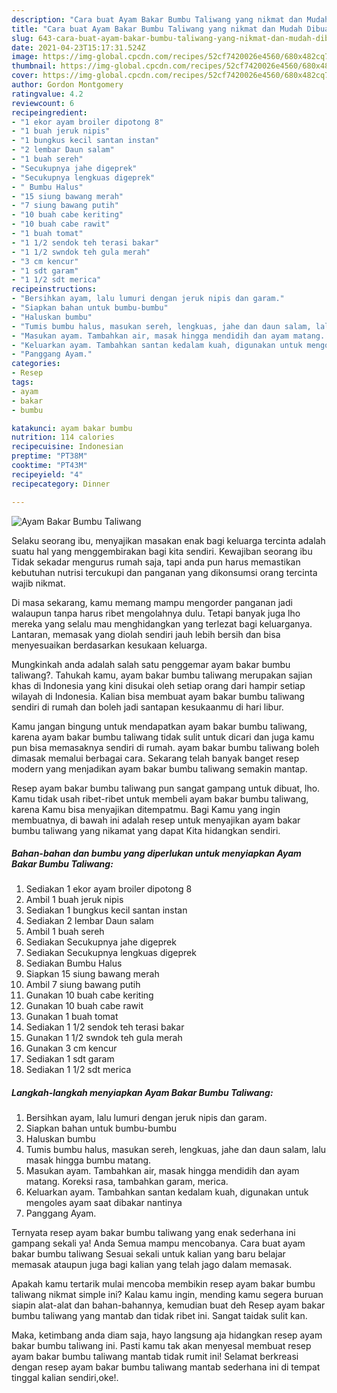 ```yaml
---
description: "Cara buat Ayam Bakar Bumbu Taliwang yang nikmat dan Mudah Dibuat"
title: "Cara buat Ayam Bakar Bumbu Taliwang yang nikmat dan Mudah Dibuat"
slug: 643-cara-buat-ayam-bakar-bumbu-taliwang-yang-nikmat-dan-mudah-dibuat
date: 2021-04-23T15:17:31.524Z
image: https://img-global.cpcdn.com/recipes/52cf7420026e4560/680x482cq70/ayam-bakar-bumbu-taliwang-foto-resep-utama.jpg
thumbnail: https://img-global.cpcdn.com/recipes/52cf7420026e4560/680x482cq70/ayam-bakar-bumbu-taliwang-foto-resep-utama.jpg
cover: https://img-global.cpcdn.com/recipes/52cf7420026e4560/680x482cq70/ayam-bakar-bumbu-taliwang-foto-resep-utama.jpg
author: Gordon Montgomery
ratingvalue: 4.2
reviewcount: 6
recipeingredient:
- "1 ekor ayam broiler dipotong 8"
- "1 buah jeruk nipis"
- "1 bungkus kecil santan instan"
- "2 lembar Daun salam"
- "1 buah sereh"
- "Secukupnya jahe digeprek"
- "Secukupnya lengkuas digeprek"
- " Bumbu Halus"
- "15 siung bawang merah"
- "7 siung bawang putih"
- "10 buah cabe keriting"
- "10 buah cabe rawit"
- "1 buah tomat"
- "1 1/2 sendok teh terasi bakar"
- "1 1/2 swndok teh gula merah"
- "3 cm kencur"
- "1 sdt garam"
- "1 1/2 sdt merica"
recipeinstructions:
- "Bersihkan ayam, lalu lumuri dengan jeruk nipis dan garam."
- "Siapkan bahan untuk bumbu-bumbu"
- "Haluskan bumbu"
- "Tumis bumbu halus, masukan sereh, lengkuas, jahe dan daun salam, lalu masak hingga bumbu matang."
- "Masukan ayam. Tambahkan air, masak hingga mendidih dan ayam matang. Koreksi rasa, tambahkan garam, merica."
- "Keluarkan ayam. Tambahkan santan kedalam kuah, digunakan untuk mengoles ayam saat dibakar nantinya"
- "Panggang Ayam."
categories:
- Resep
tags:
- ayam
- bakar
- bumbu

katakunci: ayam bakar bumbu 
nutrition: 114 calories
recipecuisine: Indonesian
preptime: "PT38M"
cooktime: "PT43M"
recipeyield: "4"
recipecategory: Dinner

---
```



![Ayam Bakar Bumbu Taliwang](https://img-global.cpcdn.com/recipes/52cf7420026e4560/680x482cq70/ayam-bakar-bumbu-taliwang-foto-resep-utama.jpg)

Selaku seorang ibu, menyajikan masakan enak bagi keluarga tercinta adalah suatu hal yang menggembirakan bagi kita sendiri. Kewajiban seorang ibu Tidak sekadar mengurus rumah saja, tapi anda pun harus memastikan kebutuhan nutrisi tercukupi dan panganan yang dikonsumsi orang tercinta wajib nikmat.

Di masa  sekarang, kamu memang mampu mengorder panganan jadi walaupun tanpa harus ribet mengolahnya dulu. Tetapi banyak juga lho mereka yang selalu mau menghidangkan yang terlezat bagi keluarganya. Lantaran, memasak yang diolah sendiri jauh lebih bersih dan bisa menyesuaikan berdasarkan kesukaan keluarga. 



Mungkinkah anda adalah salah satu penggemar ayam bakar bumbu taliwang?. Tahukah kamu, ayam bakar bumbu taliwang merupakan sajian khas di Indonesia yang kini disukai oleh setiap orang dari hampir setiap wilayah di Indonesia. Kalian bisa membuat ayam bakar bumbu taliwang sendiri di rumah dan boleh jadi santapan kesukaanmu di hari libur.

Kamu jangan bingung untuk mendapatkan ayam bakar bumbu taliwang, karena ayam bakar bumbu taliwang tidak sulit untuk dicari dan juga kamu pun bisa memasaknya sendiri di rumah. ayam bakar bumbu taliwang boleh dimasak memalui berbagai cara. Sekarang telah banyak banget resep modern yang menjadikan ayam bakar bumbu taliwang semakin mantap.

Resep ayam bakar bumbu taliwang pun sangat gampang untuk dibuat, lho. Kamu tidak usah ribet-ribet untuk membeli ayam bakar bumbu taliwang, karena Kamu bisa menyajikan ditempatmu. Bagi Kamu yang ingin membuatnya, di bawah ini adalah resep untuk menyajikan ayam bakar bumbu taliwang yang nikamat yang dapat Kita hidangkan sendiri.

<!--inarticleads1-->

##### Bahan-bahan dan bumbu yang diperlukan untuk menyiapkan Ayam Bakar Bumbu Taliwang:

1. Sediakan 1 ekor ayam broiler dipotong 8
1. Ambil 1 buah jeruk nipis
1. Sediakan 1 bungkus kecil santan instan
1. Sediakan 2 lembar Daun salam
1. Ambil 1 buah sereh
1. Sediakan Secukupnya jahe digeprek
1. Sediakan Secukupnya lengkuas digeprek
1. Sediakan  Bumbu Halus
1. Siapkan 15 siung bawang merah
1. Ambil 7 siung bawang putih
1. Gunakan 10 buah cabe keriting
1. Gunakan 10 buah cabe rawit
1. Gunakan 1 buah tomat
1. Sediakan 1 1/2 sendok teh terasi bakar
1. Gunakan 1 1/2 swndok teh gula merah
1. Gunakan 3 cm kencur
1. Sediakan 1 sdt garam
1. Sediakan 1 1/2 sdt merica




<!--inarticleads2-->

##### Langkah-langkah menyiapkan Ayam Bakar Bumbu Taliwang:

1. Bersihkan ayam, lalu lumuri dengan jeruk nipis dan garam.
1. Siapkan bahan untuk bumbu-bumbu
1. Haluskan bumbu
1. Tumis bumbu halus, masukan sereh, lengkuas, jahe dan daun salam, lalu masak hingga bumbu matang.
1. Masukan ayam. Tambahkan air, masak hingga mendidih dan ayam matang. Koreksi rasa, tambahkan garam, merica.
1. Keluarkan ayam. Tambahkan santan kedalam kuah, digunakan untuk mengoles ayam saat dibakar nantinya
1. Panggang Ayam.




Ternyata resep ayam bakar bumbu taliwang yang enak sederhana ini gampang sekali ya! Anda Semua mampu mencobanya. Cara buat ayam bakar bumbu taliwang Sesuai sekali untuk kalian yang baru belajar memasak ataupun juga bagi kalian yang telah jago dalam memasak.

Apakah kamu tertarik mulai mencoba membikin resep ayam bakar bumbu taliwang nikmat simple ini? Kalau kamu ingin, mending kamu segera buruan siapin alat-alat dan bahan-bahannya, kemudian buat deh Resep ayam bakar bumbu taliwang yang mantab dan tidak ribet ini. Sangat taidak sulit kan. 

Maka, ketimbang anda diam saja, hayo langsung aja hidangkan resep ayam bakar bumbu taliwang ini. Pasti kamu tak akan menyesal membuat resep ayam bakar bumbu taliwang mantab tidak rumit ini! Selamat berkreasi dengan resep ayam bakar bumbu taliwang mantab sederhana ini di tempat tinggal kalian sendiri,oke!.


